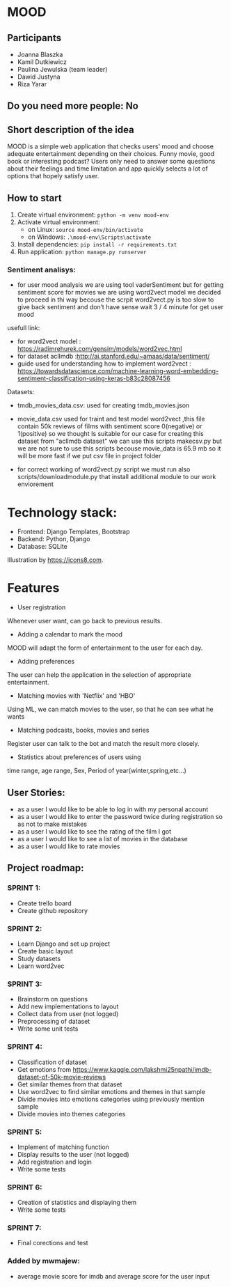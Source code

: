 # MOOD 

## Participants 

- Joanna Blaszka 
- Kamil Dutkiewicz 
- Paulina Jewulska (team leader)
- Dawid Justyna 
- Riza Yarar 

## Do you need more people: No 

## Short description of the idea 

MOOD is a simple web application that checks users' mood and choose adequate entertainment depending on their choices. Funny movie, good book or interesting podcast? Users only need to answer some questions about their feelings and time limitation and app quickly selects a lot of options that hopely satisfy user. 

## How to start 	

1. Create virtual environment: ```python -m venv mood-env```	
1. Activate virtual environment:	
    - on Linux: ```source mood-env/bin/activate```	
    - on Windows: ```.\mood-env\Scripts\activate```	
1. Install dependencies: ```pip install -r requirements.txt```	
1. Run application: ```python manage.py runserver```
### Sentiment analisys:

- for user mood analysis we are using tool vaderSentiment but for getting sentiment score for movies we are using word2vect model we decided to  proceed  in thi way becouse the scrpit word2vect.py is too slow to give back sentiment and don’t have sense wait 3 / 4  minute for  get user mood

 usefull link:
-	for word2vect model : https://radimrehurek.com/gensim/models/word2vec.html
-	for dataset aclImdb :http://ai.stanford.edu/~amaas/data/sentiment/
-	guide used for understanding how to implement word2vect : https://towardsdatascience.com/machine-learning-word-embedding-sentiment-classification-using-keras-b83c28087456

 Datasets:
 
- tmdb_movies_data.csv: used for creating tmdb_movies.json 
- movie_data.csv used for traint and test model word2vect ,this  file contain 50k reviews of films with sentiment score 0(negative) or 1(positive)  so  we thought Is suitable for our case
for creating this dataset from "aclImdb dataset"  we can use this scripts makecsv.py  but we are not sure to use this scripts becouse movie_data is 65.9 mb so it will be more fast if we put csv file in project folder


- for correct working of word2vect.py script we must run also  scripts/downloadmodule.py that install additional module to our work enviorement

# Technology stack: 

- Frontend: Django Templates, Bootstrap 
- Backend: Python, Django 
- Database: SQLite 

Illustration by https://icons8.com.

# Features 

- User registration

Whenever user want, can go back to previous results. 
- Adding a calendar to mark the mood 
   
MOOD will adapt the form of entertainment to the user for each day. 
- Adding preferences

The user can help the application in the selection of appropriate entertainment. 
- Matching movies with 'Netflix' and 'HBO' 

Using ML, we can match movies to the user,  so that he can see what he wants  
- Matching podcasts, books,  movies and series 

Register user can talk to the bot and match the result more closely. 
- Statistics about preferences of users using  

time range, age range, Sex, Period of year(winter,spring,etc...) 

 

## User Stories: 

- as a user I would like to be able to log in with my personal account 
- as a user I would like to enter the password twice during registration so as not to make mistakes 
- as a user I would like to see the rating of the film I got 
- as a user I would like to see a list of movies in the database 
- as a user I would like to rate movies  

## Project roadmap: 

### SPRINT 1: 
- Create trello board 
- Create github repository    

### SPRINT 2: 
- Learn Django and set up project 
- Create basic layout 
- Study datasets  
- Learn word2vec 

### SPRINT 3: 
- Brainstorm on questions 
- Add new implementations to layout 
- Collect data from user (not logged) 
- Preprocessing of dataset  
- Write some unit tests 

### SPRINT 4: 
- Classification of dataset 
- Get emotions from https://www.kaggle.com/lakshmi25npathi/imdb-dataset-of-50k-movie-reviews
- Get similar themes from that dataset 
- Use word2vec to find similar emotions and themes in that sample 
- Divide movies into emotions categories using previously mention sample 
- Divide movies into themes categories  

### SPRINT 5: 
- Implement of matching function 
- Display results to the user (not logged) 
- Add registration and login 
- Write some tests 

### SPRINT 6: 
- Creation of statistics and displaying them 
- Write some tests 

### SPRINT 7: 
- Final corections and test

### Added by mwmajew:

- average movie score for imdb and average score for the user input


